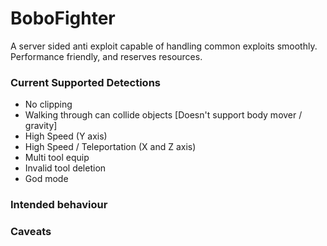 # BoboFighter

A server sided anti exploit capable of handling common exploits smoothly. Performance friendly, and reserves resources. 

### Current Supported Detections

- No clipping
- Walking through can collide objects [Doesn't support body mover / gravity]
- High Speed (Y axis)
- High Speed / Teleportation (X and Z axis)
- Multi tool equip
- Invalid tool deletion
- God mode

### Intended behaviour

### Caveats
